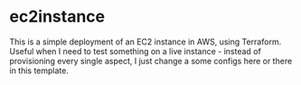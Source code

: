 # ec2instance

This is a simple deployment of an EC2 instance in AWS, using Terraform. Useful when I need to test something on a live instance - instead of provisioning every single aspect, I just change a some configs here or there in this template.
